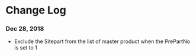 # Change Log

### Dec 28, 2018
- Exclude the Sitepart from the list of master product when the PrePartNo is set to 1
